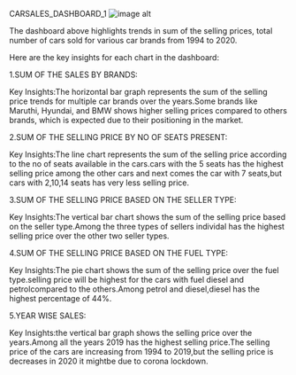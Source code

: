 CARSALES_DASHBOARD_1
![image alt](https://github.com/user-attachments/assets/42579120-52c1-4162-a225-c05245143f21)

The dashboard above highlights trends in sum of the selling prices, total number of cars sold for various car brands from 1994 to 2020.

Here are the key insights for each chart in the dashboard:

1.SUM OF THE SALES BY BRANDS:

Key Insights:The horizontal bar graph represents the sum of the selling price trends for multiple car brands over the years.Some brands like Maruthi, Hyundai, and BMW shows higher selling prices compared to others brands, which is expected due to their positioning in the market.

2.SUM OF THE SELLING PRICE BY NO OF SEATS PRESENT:

Key Insights:The line chart represents the sum of the selling price according to the no of seats available in the cars.cars with the 5 seats has the highest selling price among the other cars and next comes the car with 7 seats,but cars with 2,10,14 seats has very less selling price.

3.SUM OF THE SELLING PRICE BASED ON THE SELLER TYPE:

Key Insights:The vertical bar chart shows the sum of the selling price based on the seller type.Among the three types of sellers individal has the highest selling price over the other two seller types.

4.SUM OF THE SELLING PRICE BASED ON THE FUEL TYPE:

Key Insights:The pie chart shows the sum of the selling price over the fuel type.selling price will be highest for the cars with fuel diesel and petrolcompared to the others.Among petrol and diesel,diesel has the highest percentage of 44%.

5.YEAR WISE SALES:

Key Insights:the vertical bar graph shows the selling price over the years.Among all the years 2019 has the highest selling price.The selling price of the cars are increasing from 1994 to 2019,but the selling price is decreases in 2020 it mightbe due to corona lockdown.
